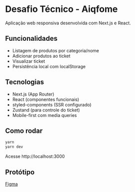 # Desafio Técnico - Aiqfome

Aplicação web responsiva desenvolvida com Next.js e React.

## Funcionalidades

- Listagem de produtos por categoria/nome
- Adicionar produtos ao ticket
- Visualizar ticket
- Persistência local com localStorage

## Tecnologias

- Next.js (App Router)
- React (componentes funcionais)
- styled-components (SSR configurado)
- Zustand (para controle do ticket)
- Mobile-first com media queries

## Como rodar

```bash
yarn
yarn dev
```

Acesse http://localhost:3000

## Protótipo

[Figma](https://www.figma.com/design/mgLRWavLkkZnDTVKOKQPie/-aiqfome--teste-front-end---MOBILE?node-id=1182-2552&p=f)
